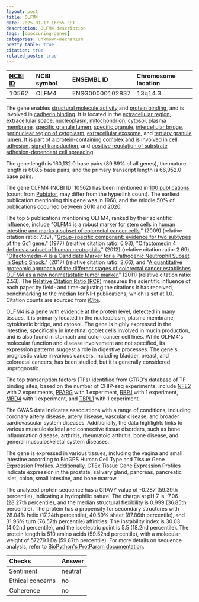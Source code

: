 ```yaml
---
layout: post
title: OLFM4
date: 2025-01-17 16:55 CST
description: OLFM4 description
tags: [cooccuring-genes]
categories: unknown-mechanism
pretty_table: true
citation: true
related_posts: true
---
```




| [NCBI ID](https://www.ncbi.nlm.nih.gov/gene/10562) | NCBI symbol | ENSEMBL ID | Chromosome location |
| :-------- | :------- | :-------- | :------- |
| 10562  | OLFM4 | ENSG00000102837 | 13q14.3 |



The gene enables [structural molecule activity](https://amigo.geneontology.org/amigo/term/GO:0005198) and [protein binding](https://amigo.geneontology.org/amigo/term/GO:0005515), and is involved in [cadherin binding](https://amigo.geneontology.org/amigo/term/GO:0045296). It is located in the [extracellular region](https://amigo.geneontology.org/amigo/term/GO:0005576), [extracellular space](https://amigo.geneontology.org/amigo/term/GO:0005615), [nucleoplasm](https://amigo.geneontology.org/amigo/term/GO:0005654), [mitochondrion](https://amigo.geneontology.org/amigo/term/GO:0005739), [cytosol](https://amigo.geneontology.org/amigo/term/GO:0005829), [plasma membrane](https://amigo.geneontology.org/amigo/term/GO:0005886), [specific granule lumen](https://amigo.geneontology.org/amigo/term/GO:0035580), [specific granule](https://amigo.geneontology.org/amigo/term/GO:0042581), [intercellular bridge](https://amigo.geneontology.org/amigo/term/GO:0045171), [perinuclear region of cytoplasm](https://amigo.geneontology.org/amigo/term/GO:0048471), [extracellular exosome](https://amigo.geneontology.org/amigo/term/GO:0070062), and [tertiary granule lumen](https://amigo.geneontology.org/amigo/term/GO:1904724). It is part of a [protein-containing complex](https://amigo.geneontology.org/amigo/term/GO:0032991) and is involved in [cell adhesion](https://amigo.geneontology.org/amigo/term/GO:0007155), [signal transduction](https://amigo.geneontology.org/amigo/term/GO:0007165), and [positive regulation of substrate adhesion-dependent cell spreading](https://amigo.geneontology.org/amigo/term/GO:1900026).


The gene length is 160,132.0 base pairs (89.89% of all genes), the mature length is 608.5 base pairs, and the primary transcript length is 66,952.0 base pairs.


The gene OLFM4 (NCBI ID: 10562) has been mentioned in [100 publications](https://pubmed.ncbi.nlm.nih.gov/?term=%22OLFM4%22) (count from [Pubtator](https://academic.oup.com/nar/article/47/W1/W587/5494727), may differ from the hyperlink count). The earliest publication mentioning this gene was in 1968, and the middle 50% of publications occurred between 2010 and 2020.


The top 5 publications mentioning OLFM4, ranked by their scientific influence, include "[OLFM4 is a robust marker for stem cells in human intestine and marks a subset of colorectal cancer cells.](https://pubmed.ncbi.nlm.nih.gov/19450592)" (2009) (relative citation ratio: 7.39), "[Group-specific component: evidence for two subtypes of the Gc1 gene.](https://pubmed.ncbi.nlm.nih.gov/73222)" (1977) (relative citation ratio: 6.93), "[Olfactomedin 4 defines a subset of human neutrophils.](https://pubmed.ncbi.nlm.nih.gov/22187488)" (2012) (relative citation ratio: 2.69), "[Olfactomedin-4 Is a Candidate Marker for a Pathogenic Neutrophil Subset in Septic Shock.](https://pubmed.ncbi.nlm.nih.gov/27635771)" (2017) (relative citation ratio: 2.66), and "[A quantitative proteomic approach of the different stages of colorectal cancer establishes OLFM4 as a new nonmetastatic tumor marker.](https://pubmed.ncbi.nlm.nih.gov/21986994)" (2011) (relative citation ratio: 2.53). The [Relative Citation Ratio (RCR)](https://journals.plos.org/plosbiology/article?id=10.1371/journal.pbio.1002541) measures the scientific influence of each paper by field- and time-adjusting the citations it has received, benchmarking to the median for NIH publications, which is set at 1.0. Citation counts are sourced from [iCite](https://icite.od.nih.gov).


[OLFM4](https://www.proteinatlas.org/ENSG00000102837-OLFM4) is a gene with evidence at the protein level, detected in many tissues. It is primarily located in the nucleoplasm, plasma membrane, cytokinetic bridge, and cytosol. The gene is highly expressed in the intestine, specifically in intestinal goblet cells involved in mucin production, and is also found in stomach and colon cancer cell lines. While OLFM4's molecular function and disease involvement are not specified, its expression patterns suggest a role in digestive processes. The gene's prognostic value in various cancers, including bladder, breast, and colorectal cancers, has been studied, but it is generally considered unprognostic.


The top transcription factors (TFs) identified from GTRD's database of TF binding sites, based on the number of CHIP-seq experiments, include [NFE2](https://www.ncbi.nlm.nih.gov/gene/4778) with 2 experiments, [PPARG](https://www.ncbi.nlm.nih.gov/gene/5468) with 1 experiment, [RBPJ](https://www.ncbi.nlm.nih.gov/gene/3516) with 1 experiment, [MBD4](https://www.ncbi.nlm.nih.gov/gene/8930) with 1 experiment, and [TBPL1](https://www.ncbi.nlm.nih.gov/gene/9519) with 1 experiment.



The GWAS data indicates associations with a range of conditions, including coronary artery disease, artery disease, vascular disease, and broader cardiovascular system diseases. Additionally, the data highlights links to various musculoskeletal and connective tissue disorders, such as bone inflammation disease, arthritis, rheumatoid arthritis, bone disease, and general musculoskeletal system diseases.



The gene is expressed in various tissues, including the vagina and small intestine according to BioGPS Human Cell Type and Tissue Gene Expression Profiles. Additionally, GTEx Tissue Gene Expression Profiles indicate expression in the prostate, salivary gland, pancreas, pancreatic islet, colon, small intestine, and bone marrow.




The analyzed protein sequence has a GRAVY value of -0.287 (59.39th percentile), indicating a hydrophilic nature. The charge at pH 7 is -7.06 (28.27th percentile), and the median structural flexibility is 0.999 (36.85th percentile). The protein has a propensity for secondary structures with 28.04% helix (17.24th percentile), 40.59% sheet (87.86th percentile), and 31.96% turn (76.57th percentile) affinities. The instability index is 30.03 (4.02nd percentile), and the isoelectric point is 5.5 (18.2nd percentile). The protein length is 510 amino acids (59.52nd percentile), with a molecular weight of 57279.1 Da (59.87th percentile). For more details on sequence analysis, refer to [BioPython's ProtParam documentation](https://biopython.org/docs/1.75/api/Bio.SeqUtils.ProtParam.html).





| Checks    | Answer |
| :-------- | :------- |
| Sentiment  | neutral   |
| Ethical concerns | no     |
| Coherence    | no    |